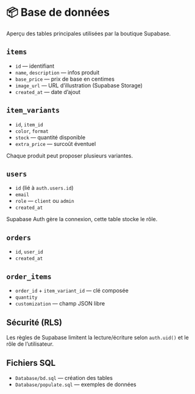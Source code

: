 
# 📦 Base de données

Aperçu des tables principales utilisées par la boutique Supabase.

## `items`

- `id` — identifiant
- `name`, `description` — infos produit
- `base_price` — prix de base en centimes
- `image_url` — URL d’illustration (Supabase Storage)
- `created_at` — date d’ajout

## `item_variants`

- `id`, `item_id`
- `color`, `format`
- `stock` — quantité disponible
- `extra_price` — surcoût éventuel

Chaque produit peut proposer plusieurs variantes.

## `users`

- `id` (lié à `auth.users.id`)
- `email`
- `role` — `client` ou `admin`
- `created_at`

Supabase Auth gère la connexion, cette table stocke le rôle.

## `orders`

- `id`, `user_id`
- `created_at`

## `order_items`

- `order_id` + `item_variant_id` — clé composée
- `quantity`
- `customization` — champ JSON libre

## Sécurité (RLS)

Les règles de Supabase limitent la lecture/écriture selon `auth.uid()` et le
rôle de l’utilisateur.

## Fichiers SQL

- `Database/bd.sql` — création des tables
- `Database/populate.sql` — exemples de données
